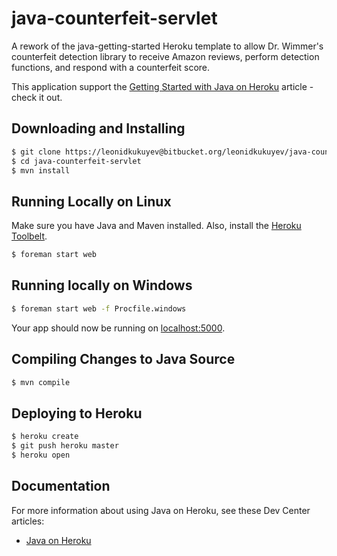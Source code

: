 # java-counterfeit-servlet

A rework of the java-getting-started Heroku template to allow Dr. Wimmer's counterfeit detection library to receive Amazon reviews, perform detection functions, and respond with a counterfeit score.

This application support the [Getting Started with Java on Heroku](https://devcenter.heroku.com/articles/getting-started-with-java) article - check it out.

## Downloading and Installing

```sh
$ git clone https://leonidkukuyev@bitbucket.org/leonidkukuyev/java-counterfeit-servlet.git
$ cd java-counterfeit-servlet
$ mvn install
```

## Running Locally on Linux

Make sure you have Java and Maven installed.  Also, install the [Heroku Toolbelt](https://toolbelt.heroku.com/).

```sh
$ foreman start web
```

## Running locally on Windows

```sh
$ foreman start web -f Procfile.windows
```

Your app should now be running on [localhost:5000](http://localhost:5000/).

## Compiling Changes to Java Source

```sh
$ mvn compile
```

## Deploying to Heroku

```sh
$ heroku create
$ git push heroku master
$ heroku open
```

## Documentation

For more information about using Java on Heroku, see these Dev Center articles:

- [Java on Heroku](https://devcenter.heroku.com/categories/java)

